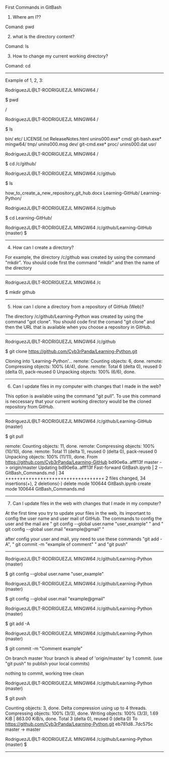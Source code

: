 First Commands in GitBash

1. Where am I??

Comand: pwd

2. what is the directory content?

Comand: ls

3. How to change my current working directory?

Comand: cd

*********************************************************************************
Example of 1, 2, 3:

RodriguezJL@LT-RODRIGUEZJL MINGW64 /

$ pwd

/

RodriguezJL@LT-RODRIGUEZJL MINGW64 /

$ ls

bin/  etc/           LICENSE.txt  ReleaseNotes.html  unins000.exe*
cmd/  git-bash.exe*  mingw64/     tmp/               unins000.msg
dev/  git-cmd.exe*   proc/        unins000.dat       usr/

RodriguezJL@LT-RODRIGUEZJL MINGW64 /

$ cd /c/github/

RodriguezJL@LT-RODRIGUEZJL MINGW64 /c/github

$ ls

how_to_create_a_new_repository_git_hub.docx  Learning-GitHub/  Learning-Python/

RodriguezJL@LT-RODRIGUEZJL MINGW64 /c/github

$ cd Learning-GitHub/

RodriguezJL@LT-RODRIGUEZJL MINGW64 /c/github/Learning-GitHub (master)
$

*********************************************************************************

4. How can I create a directory?

For example, the directory /c/github was created by using the command "mkdir". You should code first the command "mkdir" and then the name of the directory 

*********************************************************************************
RodriguezJL@LT-RODRIGUEZJL MINGW64 /c

$ mkdir github
*********************************************************************************

5. How can I clone a directory from a repository of GitHub (Web)?

The directory /c/github/Learning-Python was created by using the command "got clone". You should code first the comand "git clone" and then the URL that is available when you choose a repository in GitHub.

*********************************************************************************
RodriguezJL@LT-RODRIGUEZJL MINGW64 /c/github

$ git clone https://github.com/Cyb3rPanda/Learning-Python.git

Cloning into 'Learning-Python'...
remote: Counting objects: 6, done.
remote: Compressing objects: 100% (4/4), done.
remote: Total 6 (delta 0), reused 0 (delta 0), pack-reused 0
Unpacking objects: 100% (6/6), done.
*********************************************************************************

6. Can I update files in my computer with changes that I made in the web?

This option is available using the command "git pull". To use this command is neccessary that your current working directory would be the cloned repository from GitHub. 

*********************************************************************************
RodriguezJL@LT-RODRIGUEZJL MINGW64 /c/github/Learning-GitHub (master)

$ git pull

remote: Counting objects: 11, done.
remote: Compressing objects: 100% (10/10), done.
remote: Total 11 (delta 1), reused 0 (delta 0), pack-reused 0
Unpacking objects: 100% (11/11), done.
From https://github.com/Cyb3rPanda/Learning-GitHub
   bd90e6a..afff13f  master     -> origin/master
Updating bd90e6a..afff13f
Fast-forward
 GitBash.ipynb       |  2 --
 GitBash_Commands.md | 34 ++++++++++++++++++++++++++++++++++
 2 files changed, 34 insertions(+), 2 deletions(-)
 delete mode 100644 GitBash.ipynb
 create mode 100644 GitBash_Commands.md
*********************************************************************************

7. Can I update files in the web with changes that I made in my computer?

At the first time you try to update your files in the web, its important to config the user name and user mail of GitHub. The commands to config the user and the mail are " git config --global user.name "user_example" " and " git config --global user.mail "example@gmail" "

after config your user and mail, yoy need to use these commands "git add -A", " git commit -m "example of comment" " and "git push"

*********************************************************************************
RodriguezJL@LT-RODRIGUEZJL MINGW64 /c/github/Learning-Python (master)

$ git config --global user.name "user_example"

RodriguezJL@LT-RODRIGUEZJL MINGW64 /c/github/Learning-Python (master)

$ git config --global user.mail "example@gmail"

RodriguezJL@LT-RODRIGUEZJL MINGW64 /c/github/Learning-Python (master)

$ git add -A

RodriguezJL@LT-RODRIGUEZJL MINGW64 /c/github/Learning-Python (master)

$ git commit -m "Comment example"

On branch master
Your branch is ahead of 'origin/master' by 1 commit.
  (use "git push" to publish your local commits)

nothing to commit, working tree clean

RodriguezJL@LT-RODRIGUEZJL MINGW64 /c/github/Learning-Python (master)

$ git push

Counting objects: 3, done.
Delta compression using up to 4 threads.
Compressing objects: 100% (3/3), done.
Writing objects: 100% (3/3), 1.69 KiB | 863.00 KiB/s, done.
Total 3 (delta 0), reused 0 (delta 0)
To https://github.com/Cyb3rPanda/Learning-Python.git
   eb781d8..7dc575c  master -> master

RodriguezJL@LT-RODRIGUEZJL MINGW64 /c/github/Learning-Python (master)
$

*********************************************************************************
